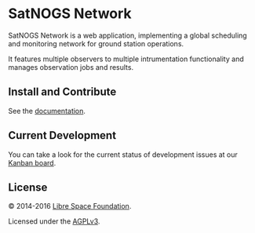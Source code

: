 # SatNOGS Network

SatNOGS Network is a web application, implementing a global scheduling and monitoring network for ground station operations.

It features multiple observers to multiple intrumentation functionality and manages observation jobs and results.

## Install and Contribute

See the [documentation](http://docs.satnogs.org/network/).

## Current Development

You can take a look for the current status of development issues at our [Kanban board](https://huboard.com/satnogs/satnogs-network).

## License

&copy; 2014-2016 [Libre Space Foundation](http://librespacefoundation.org).

Licensed under the [AGPLv3](LICENSE).

